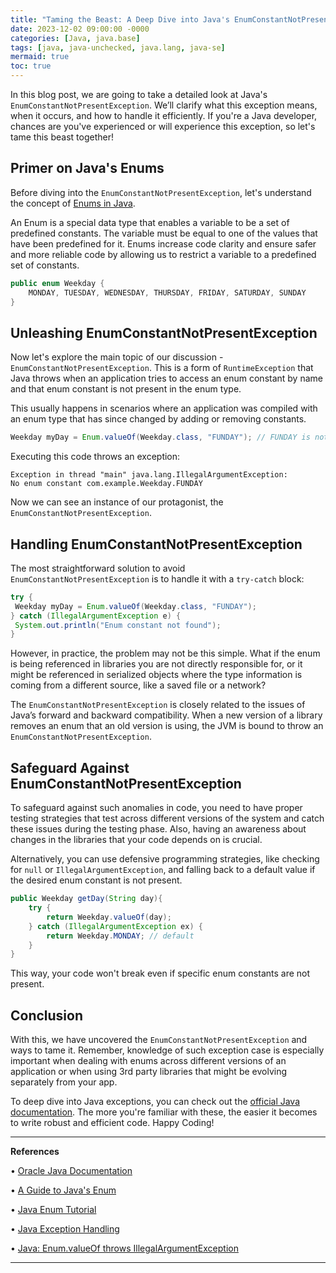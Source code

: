 ```yaml
---
title: "Taming the Beast: A Deep Dive into Java's EnumConstantNotPresentException"
date: 2023-12-02 09:00:00 -0000
categories: [Java, java.base]
tags: [java, java-unchecked, java.lang, java-se]
mermaid: true
toc: true
---
```



In this blog post, we are going to take a detailed look at Java's `EnumConstantNotPresentException`. We’ll clarify what this exception means, when it occurs, and how to handle it efficiently. If you're a Java developer, chances are you've experienced or will experience this exception, so let's tame this beast together! 

## Primer on Java's Enums 

Before diving into the `EnumConstantNotPresentException`, let's understand the concept of [Enums in Java](https://docs.oracle.com/javase/tutorial/java/javaOO/enum.html). 

An Enum is a special data type that enables a variable to be a set of predefined constants. The variable must be equal to one of the values that have been predefined for it. Enums increase code clarity and ensure safer and more reliable code by allowing us to restrict a variable to a predefined set of constants.

```java
public enum Weekday {
    MONDAY, TUESDAY, WEDNESDAY, THURSDAY, FRIDAY, SATURDAY, SUNDAY
}
```

## Unleashing EnumConstantNotPresentException 

Now let's explore the main topic of our discussion - `EnumConstantNotPresentException`. This is a form of `RuntimeException` that Java throws when an application tries to access an enum constant by name and that enum constant is not present in the enum type. 

This usually happens in scenarios where an application was compiled with an enum type that has since changed by adding or removing constants. 

```java
Weekday myDay = Enum.valueOf(Weekday.class, "FUNDAY"); // FUNDAY is not in our Enum
```

Executing this code throws an exception:

```
Exception in thread "main" java.lang.IllegalArgumentException: 
No enum constant com.example.Weekday.FUNDAY
```

Now we can see an instance of our protagonist, the `EnumConstantNotPresentException`. 

## Handling EnumConstantNotPresentException

The most straightforward solution to avoid `EnumConstantNotPresentException` is to handle it with a `try-catch` block:

```java
try {
 Weekday myDay = Enum.valueOf(Weekday.class, "FUNDAY");
} catch (IllegalArgumentException e) {
 System.out.println("Enum constant not found");
}
```

However, in practice, the problem may not be this simple. What if the enum is being referenced in libraries you are not directly responsible for, or it might be referenced in serialized objects where the type information is coming from a different source, like a saved file or a network?

The `EnumConstantNotPresentException` is closely related to the issues of Java’s forward and backward compatibility. When a new version of a library removes an enum that an old version is using, the JVM is bound to throw an `EnumConstantNotPresentException`.

## Safeguard Against EnumConstantNotPresentException 

To safeguard against such anomalies in code, you need to have proper testing strategies that test across different versions of the system and catch these issues during the testing phase. Also, having an awareness about changes in the libraries that your code depends on is crucial.

Alternatively, you can use defensive programming strategies, like checking for `null` or `IllegalArgumentException`, and falling back to a default value if the desired enum constant is not present.

```java
public Weekday getDay(String day){
    try {
        return Weekday.valueOf(day);
    } catch (IllegalArgumentException ex) {
        return Weekday.MONDAY; // default
    }
}
```

This way, your code won't break even if specific enum constants are not present.

## Conclusion

With this, we have uncovered the `EnumConstantNotPresentException` and ways to tame it. Remember, knowledge of such exception case is especially important when dealing with enums across different versions of an application or when using 3rd party libraries that might be evolving separately from your app. 

To deep dive into Java exceptions, you can check out the [official Java documentation](https://docs.oracle.com/javase/7/docs/api/java/lang/EnumConstantNotPresentException.html). The more you're familiar with these, the easier it becomes to write robust and efficient code. Happy Coding!

---

**References**

• [Oracle Java Documentation](https://docs.oracle.com/javase/7/docs/api/java/lang/EnumConstantNotPresentException.html) 

• [A Guide to Java's Enum](https://www.baeldung.com/a-guide-to-java-enums) 

• [Java Enum Tutorial](https://www.javatpoint.com/java-enum) 

• [Java Exception Handling](https://www.javatpoint.com/exception-handling-in-java) 

• [Java: Enum.valueOf throws IllegalArgumentException](https://stackoverflow.com/questions/604424/lookup-enum-by-string-value)

---